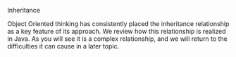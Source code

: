 Inheritance

Object Oriented thinking has consistently placed the inheritance relationship as a key feature of its approach. We review how this relationship is realized in Java. As you will see it is a complex relationship, and we will return to the difficulties it can cause in a later topic.